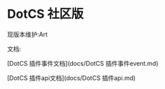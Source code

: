 # DotCS 社区版
现版本维护:Art

文档:

[DotCS 插件事件文档](docs/DotCS 插件事件event.md)

[DotCS 插件api文档](docs/DotCS 插件api.md)